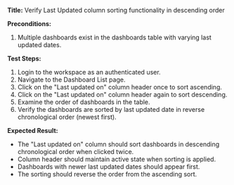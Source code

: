 **Title:** Verify Last Updated column sorting functionality in descending order

**Preconditions:**
1. Multiple dashboards exist in the dashboards table with varying last updated dates.

**Test Steps:**
1. Login to the workspace as an authenticated user.
2. Navigate to the Dashboard List page.
3. Click on the "Last updated on" column header once to sort ascending.
4. Click on the "Last updated on" column header again to sort descending.
5. Examine the order of dashboards in the table.
6. Verify the dashboards are sorted by last updated date in reverse chronological order (newest first).

**Expected Result:**
* The "Last updated on" column should sort dashboards in descending chronological order when clicked twice.
* Column header should maintain active state when sorting is applied.
* Dashboards with newer last updated dates should appear first.
* The sorting should reverse the order from the ascending sort.